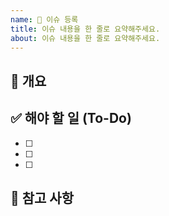 ```yaml
---
name: 📄 이슈 등록
title: 이슈 내용을 한 줄로 요약해주세요.
about: 이슈 내용을 한 줄로 요약해주세요.
---
```


## 💬 개요
<!-- 어떤 이슈인지 간결하게 설명해주세요. (버그, 기능 제안, 개선 등) -->


## ✅ 해야 할 일 (To-Do)
<!-- 이슈 해결을 위해 필요한 구체적인 작업 목록을 작성해주세요. (없으면 비워두셔도 됩니다.) -->
- [ ]
- [ ] 
- [ ] 


## 📝 참고 사항
<!-- 스크린샷, 관련 링크, 에러 로그 등 이슈를 이해하는 데 도움이 될 만한 모든 정보를 추가해주세요. -->
